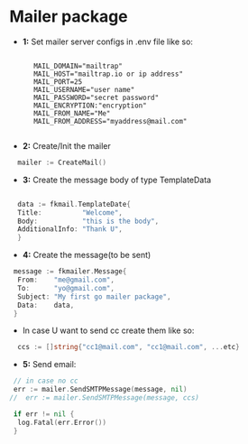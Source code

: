 # Mailer package

- **1:** Set mailer server configs in .env file like so:

```.env
    
      MAIL_DOMAIN="mailtrap"
      MAIL_HOST="mailtrap.io or ip address"
      MAIL_PORT=25
      MAIL_USERNAME="user name"
      MAIL_PASSWORD="secret password"
      MAIL_ENCRYPTION:"encryption"
      MAIL_FROM_NAME="Me"
      MAIL_FROM_ADDRESS="myaddress@mail.com"
      
```

- **2:** Create/Init the mailer

```go
  mailer := CreateMail()

```

- **3:** Create the message body of type TemplateData

```go

  data := fkmail.TemplateDate{
  Title:          "Welcome",
  Body:           "this is the body",
  AdditionalInfo: "Thank U",
  }

```

- **4:** Create the message(to be sent)

```go
 message := fkmailer.Message{
  From:    "me@gmail.com",
  To:      "yo@gmail.com",
  Subject: "My first go mailer package",
  Data:    data,
 }

```

- In case U want to send cc create them like so:

```go
  ccs := []string{"cc1@mail.com", "cc1@mail.com", ...etc}

```

- **5:** Send email:

```go
 // in case no cc
 err := mailer.SendSMTPMessage(message, nil)
//  err := mailer.SendSMTPMessage(message, ccs)

 if err != nil {
  log.Fatal(err.Error())
 }

```
